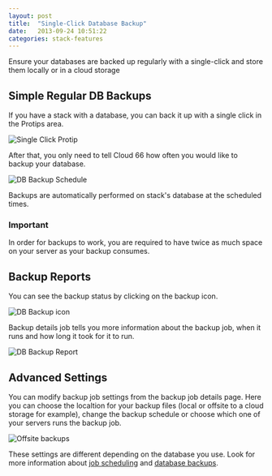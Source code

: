 ```yaml
---
layout: post
title:  "Single-Click Database Backup"
date:   2013-09-24 10:51:22
categories: stack-features
---
```


<p class="lead">Ensure your databases are backed up regularly with a single-click and store them locally or in a cloud storage</p>

## Simple Regular DB Backups
If you have a stack with a database, you can back it up with a single click in the Protips area.

![Single Click Protip](http://cdn.cloud66.com.s3.amazonaws.com/images/help/single_click_backups.png)

After that, you only need to tell Cloud 66 how often you would like to backup your database.

![DB Backup Schedule](http://cdn.cloud66.com.s3.amazonaws.com/images/help/single_click_backup_schedule.png)

Backups are automatically performed on stack's database at the scheduled times.

<div class="notice">
    <h3>Important</h3>
    <p>
	In order for backups to work, you are required to have twice as much space on your server as your backup consumes.
    </p>
</div>

## Backup Reports
You can see the backup status by clicking on the backup icon.

![DB Backup icon](http://cdn.cloud66.com.s3.amazonaws.com/images/help/single_click_backup_icon.png)

Backup details job tells you more information about the backup job, when it runs and how long it took for it to run.

![DB Backup Report](http://cdn.cloud66.com.s3.amazonaws.com/images/help/db_backup_report.png)

## Advanced Settings
You can modify backup job settings from the backup job details page. Here you can choose the localtion for your backup files (local or offsite to a cloud storage for example), change the backup schedule or choose which one of your servers runs the backup job.

![Offsite backups](http://cdn.cloud66.com.s3.amazonaws.com/images/help/off_site_backups.png)

These settings are different depending on the database you use. Look for more information about [job scheduling](/add-ins/settingup_schedules.html) and [database backups](/add-ins/mysql-backup.html).
